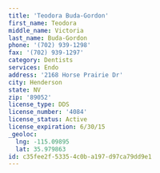 ```yaml
---
title: 'Teodora Buda-Gordon'
first_name: Teodora
middle_name: Victoria
last_name: Buda-Gordon
phone: '(702) 939-1298'
fax: '(702) 939-1297'
category: Dentists
services: Endo
address: '2168 Horse Prairie Dr'
city: Henderson
state: NV
zip: '89052'
license_type: DDS
license_number: '4084'
license_status: Active
license_expiration: 6/30/15
_geoloc:
  lng: -115.09895
  lat: 35.979863
id: c35fee2f-5335-4c0b-a197-d97ca79dd9e1
---
```

